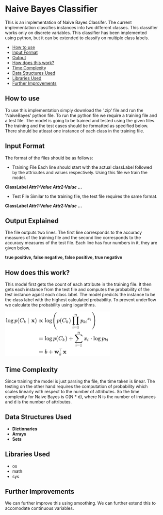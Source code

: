 # Naive Bayes Classifier
This is an implementation of Naive Bayes Classifer. The current implementation classifies instances into two different classes. This classifier works only on discrete variables. This classifier has been implemented using python, but it can be extended to classify on multiple class labels.

* [How to use](#how-to-use)
* [Input Format](#Input-format)
* [Output](#Output-Explained)
* [How does this work?](#how-does-this-work)
* [Time Complexity](#Time-Complexity)
* [Data Structures Used](#Data-Structures-Used)
* [Libraries Used](#Libraries-Used)
* [Further Improvements](#Further-Improvements)


## How to use
To use this implementation simply download the '.zip' file and run the 'NaiveBayes' python file. To run the python file we require a training file and a test file. The model is going to be trained and tested using the given files. The training and the test cases should be formatted as specified below. There should be atleast one instance of each class in the training file.

## Input Format
The format of the files should be as follows:
* Training File
Each line should start with the actual classLabel followed by the attricutes and values respectively. Using this file we train the model.

**ClassLabel _Attr1:Value_ _Attr2:Value_ ...**

* Test File
Similar to the training file, the test file requires the same format.

**ClassLabel _Attr1:Value_ _Attr2:Value_ ...**

## Output Explained
The file outputs two lines. The first line corresponds to the accuracy measures of the training file and the second line corresponds to the accuracy measures of the test file. Each line has four numbers in it, they are given below.

**true positive, false negative, false positive, true negative**

## How does this work?
This model first gets the count of each attribute in the training file. It then gets each instance from the test file and computes the probability of the test instance agaist each class label. The model predicts the instance to be the class label with the highest calculated probability. To prevent underflow we calculate the probability using logarithms.

![Naive Bayes](/pics/NaiveBayes.png)

## Time Complexity
Since training the model is just parsing the file, the time taken is linear. The testing on the other hand requires the computation of probability which scales linearly with respect to the number of attributes. So the time complexity for Naive Bayes is O(N * d), where N is the number of instances and d is the number of attributes.

## Data Structures Used
* **Dictionaries**
* **Arrays**
* **Sets**

## Libraries Used
* os
* math
* sys

## Further Improvements
We can further improve this using smoothing. We can further extend this to accomodate continuous variables.

